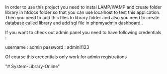 

In order to use this project you need to instal LAMP/WAMP and create folder library in htdocs folder so that you can use localhost to test this application.
 Then you need to add this files to library folder and also you need to create database called library and add sql file in phpmyadmin dashboard..


If you want to check out admin panel you need to have following credentials :

username : admin
password : admin!!123

Of course this credentials only work for admin registrations


"# System-Library-Online" 
